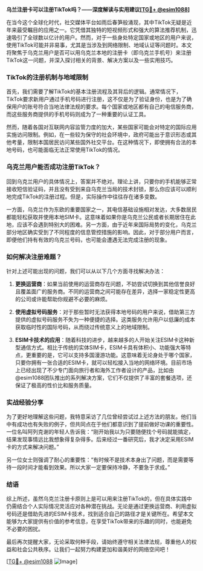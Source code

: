 **乌兰注册卡可以注册TikTok吗？——深度解读与实用建议[[TG💪+ @esim1088](https://t.me/s/esim1088)]**

在当今这个全球化时代，社交媒体平台如雨后春笋般涌现，其中TikTok无疑是近年来最受瞩目的应用之一。它凭借其独特的短视频形式和强大的算法推荐机制，迅速吸引了全球数以亿计的用户。然而，对于一些身处特定国家或地区的用户来说，使用TikTok可能并非易事，尤其是当涉及到网络限制、地域认证等问题时。本文将聚焦于乌克兰用户是否可以用乌克兰本地的注册卡（即乌克兰手机号）来注册TikTok这一问题，并深入探讨相关的背景、解决方案以及一些实用技巧。

### TikTok的注册机制与地域限制

首先，我们需要了解TikTok的基本注册流程及其背后的逻辑。通常情况下，TikTok要求新用户通过手机号码进行注册，这不仅是为了验证身份，也是为了确保用户的账号符合当地法律法规的要求。每个国家或地区都有自己的电信服务商，而这些服务商提供的手机号码则成为了一种重要的认证工具。

然而，随着各国对互联网内容监管力度的加大，某些国家可能会对特定的国际应用实施访问限制。例如，在一些较为保守的社会环境中，政府可能出于意识形态或其他考量，限制本国居民访问某些国外社交平台。在这种情况下，即使拥有合法的本地号码，也可能面临无法正常使用TikTok的情况。

### 乌克兰用户能否成功注册TikTok？

回到乌克兰用户的具体情况上，答案并不绝对。理论上讲，只要你的手机能够正常接收短信验证码，并且没有受到来自乌克兰当局的技术封锁，那么你应该可以顺利地完成TikTok的注册过程。但是，实际操作中往往存在诸多变数。

一方面，乌克兰作为东欧的重要国家之一，其电信基础设施相对发达，大多数居民都能轻松获取并使用本地SIM卡。这意味着如果你是乌克兰公民或者长期居住在此地，应该不会遇到特别大的困难。另一方面，由于近年来国际局势的变化，乌克兰部分地区确实受到了不同程度的信息管控措施的影响。因此，对于部分用户而言，即便他们持有有效的乌克兰号码，也可能会遭遇无法完成注册的现象。

### 如何解决注册难题？

针对上述可能出现的问题，我们可以从以下几个方面寻找解决办法：

1. **更换运营商**：如果当前使用的运营商存在问题，不妨尝试切换到其他信誉良好且覆盖面广的服务商。不同的运营商之间可能存在差异，选择一家稳定性更高的公司或许能帮助你规避不必要的麻烦。

2. **使用虚拟号码服务**：对于那些暂时无法获得本地号码的用户来说，借助第三方提供的虚拟号码服务不失为一种便捷的选择。这类服务允许用户以低廉的成本获取临时性的国际号码，从而绕过传统意义上的地域限制。

3. **ESIM卡技术的应用**：随着科技的进步，越来越多的人开始关注ESIM卡这种新型通信方式。相比于传统的实体SIM卡，ESIM卡具有体积小、功能强大等特点，更重要的是，它可以支持多国漫游功能。这意味着无论身处于哪个国家，只要你拥有一张合适的ESIM卡，就可以轻松接入当地的网络环境。目前市场上已经出现了不少专门面向旅行者和海外工作者设计的产品，比如由@esim1088团队推出的系列解决方案，它们不仅提供了丰富的套餐选项，还保证了极高的性价比和服务质量。

### 实战经验分享

为了更好地理解这些问题，我特意采访了几位曾经尝试过上述方法的朋友。他们当中有成功也有失败的例子，但共同点在于他们都意识到了提前做好功课的重要性。一位名叫阿列克谢的年轻人告诉我：“刚开始我以为只要随便找个号码就能搞定，结果发现事情远比我想象得复杂得多。后来经过一番研究后，我才决定采用ESIM卡的方式来解决问题。”

另一位女士则强调了耐心的重要性：“有时候不是技术本身出了问题，而是需要等待一段时间才能看到效果。所以大家一定要保持冷静，不要急于求成。”

### 结语

综上所述，虽然乌克兰注册卡原则上是可以用来注册TikTok的，但在具体实践中仍需结合个人实际情况灵活应对各种潜在挑战。无论是通过更换运营商、利用虚拟号码还是借助先进的ESIM卡技术，找到适合自己的路径才是关键所在。希望本文能够为大家提供有价值的参考信息，在享受TikTok带来的乐趣的同时，也能避免不必要的困扰。

最后再次提醒大家，无论采取何种手段，请始终遵守相关法律法规，尊重他人的权益和社会公共秩序。让我们一起努力构建更加和谐美好的网络空间吧！

[[TG💪+ @esim1088](https://t.me/s/esim1088) ![Image](https://i.postimg.cc/4NQfJmqS/Snipaste-2025-05-13-00-14-12.png)]